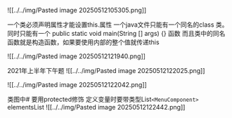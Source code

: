 ![[../../img/Pasted image 20250512105305.png]]

一个类必须声明属性才能设置this.属性
一个java文件只能有一个同名的class 类。同时只能有一个
public static void main(String [] args) {} 函数
而且类中的同名函数就是构造函数，如果要使用内部的整个值就传递this


![[../../img/Pasted image 20250512121940.png]]

2021年上半年下午题
![[../../img/Pasted image 20250512122025.png]]

![[../../img/Pasted image 20250512122042.png]]

类图中# 要用protected修饰
定义变量时要带类型List`<MenuComponent>` elementsList
![[../../img/Pasted image 20250512122442.png]]